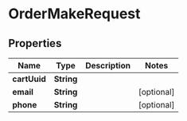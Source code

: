 

# OrderMakeRequest


## Properties

| Name | Type | Description | Notes |
|------------ | ------------- | ------------- | -------------|
|**cartUuid** | **String** |  |  |
|**email** | **String** |  |  [optional] |
|**phone** | **String** |  |  [optional] |



